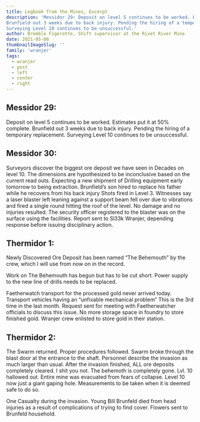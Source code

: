 ```yaml
---
title: Logbook from the Mines, Excerpt
description: 'Messidor 29: Deposit on level 5 continues to be worked. Estimates put it at 50% complete. 
Brunfield out 3 weeks due to back injury. Pending the hiring of a temporary replacement. 
Surveying Level 10 continues to be unsuccessful.'
author: Bremble Figerotte, Shift supervisor at the Rivet River Mine
date: 2021-05-08
thumbnailImageSlug: ''
family: 'wranjer'
tags:
  - wranjer
  - post
  - left
  - center
  - right
---
```

## Messidor 29:

Deposit on level 5 continues to be worked. Estimates put it at 50% complete. 
Brunfield out 3 weeks due to back injury. Pending the hiring of a temporary replacement. 
Surveying Level 10 continues to be unsuccessful. 

## Messidor 30:
Surveyors discover the biggest ore deposit we have seen in Decades on level 10. The dimensions are hypothesized to be inconclusive based on the current read outs. Expecting a new shipment of Drilling equipment early tomorrow to being extraction.
Brunfield’s son hired to replace his father while he recovers from his back injury
Shots fired in Level 3. Witnesses say a laser blaster left leaning against a support beam fell over due to vibrations and fired a single round hitting the roof of the level. No damage and no injuries resulted. The security officer registered to the blaster was on the surface using the facilities. Report sent to Sl33k Wranjer, depending response before issuing disciplinary action.

## Thermidor 1: 
Newly Discovered Ore Deposit has been named “The Behemouth” by the crew, which I will use from now on in the record. 

Work on The Behemouth has begun but has to be cut short. Power supply to the new line of drills needs to be replaced. 

Faetherwatch transport for the processed gold never arrived today. Transport vehicles having an “unfixable mechanical problem” This is the 3rd time in the last month. Request sent for meeting with Faetherwatcher officials to discuss this issue. No more storage space in foundry to store finished gold. Wranjer crew enlisted to store gold in their station.
## Thermidor 2:

The Swarm returned. Proper procedures followed. Swarm broke through the blast door at the entrance to the shaft. Personnel describe the invasion as much larger than usual. After the invasion finished, ALL ore deposits completely cleared. I shit you not. The behemoth is completely gone. Lvl. 10 hallowed out. Entire mine was evacuated from fears of collapse. Level 10 now just a giant gaping hole. Measurements to be taken when it is deemed safe to do so.

One Casualty during the invasion. Young Bill Brunfeld died from head injuries as a result of complications of trying to find cover. Flowers sent to Brunfeld household. 
